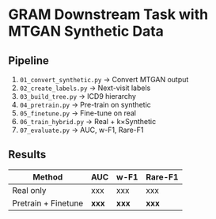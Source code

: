 # GRAM Downstream Task with MTGAN Synthetic Data

## Pipeline
1. `01_convert_synthetic.py` → Convert MTGAN output
2. `02_create_labels.py` → Next-visit labels
3. `03_build_tree.py` → ICD9 hierarchy
4. `04_pretrain.py` → Pre-train on synthetic
5. `05_finetune.py` → Fine-tune on real
6. `06_train_hybrid.py` → Real + k×Synthetic
7. `07_evaluate.py` → AUC, w-F1, Rare-F1

## Results
| Method | AUC | w-F1 | Rare-F1 |
|--------|-----|------|---------|
| Real only | xxx | xxx | xxx |
| Pretrain + Finetune | **xxx** | **xxx** | **xxx** |
